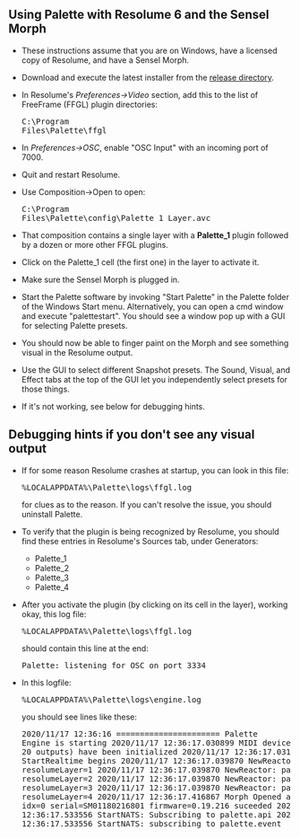 ## Using Palette with Resolume 6 and the Sensel Morph

- These instructions assume that you are on Windows, have a licensed copy of Resolume, and have a Sensel Morph.

- Download and execute the latest installer from the
<a href=https://github.com/vizicist/palette/tree/main/release>release directory</a>.

- In Resolume's <i>Preferences->Video</i> section, add this to the list of FreeFrame (FFGL) plugin directories: <pre>C:\Program Files\Palette\ffgl</pre>

- In <i>Preferences->OSC</i>, enable "OSC Input" with an incoming port of 7000.

- Quit and restart Resolume.

- Use Composition->Open to open: <pre>C:\Program Files\Palette\config\Palette_1_Layer.avc</pre>

- That composition contains a single layer with a <b>Palette_1</b> plugin followed by a dozen or more other FFGL plugins.

- Click on the Palette_1 cell (the first one) in the layer to activate it.

- Make sure the Sensel Morph is plugged in.

- Start the Palette software by invoking
"Start Palette" in the Palette folder of the Windows Start menu.
Alternatively, you can open a cmd window and execute "palettestart".  You should see a window pop up with a GUI for selecting Palette presets.

- You should now be able to finger paint on the Morph and see something visual in the Resolume output.

- Use the GUI to select different Snapshot presets.  The Sound, Visual, and Effect tabs at the top of the GUI let you independently select presets for those things.

- If it's not working, see below for debugging hints.
## Debugging hints if you don't see any visual output

- If for some reason Resolume crashes at startup,
you can look in this file: <pre>%LOCALAPPDATA%\Palette\logs\ffgl.log</pre>
for clues as to the reason.  If you can't resolve the issue, you should uninstall Palette.

- To verify that the plugin is being recognized by Resolume,
you should find these entries in Resolume's Sources tab, under Generators:

  - Palette_1
  - Palette_2
  - Palette_3
  - Palette_4

- After you activate the plugin (by clicking on its cell in the layer),
working okay, this log file: <pre>%LOCALAPPDATA%\Palette\logs\ffgl.log</pre>
should contain this line at the end: <pre>Palette: listening for OSC on port 3334</pre>

- In this logfile: <pre>%LOCALAPPDATA%\Palette\logs\engine.log</pre>
you should see lines like these: <pre>2020/11/17 12:36:16 ====================== Palette Engine is starting
2020/11/17 12:36:17.030899 MIDI devices (18 inputs, 20 outputs) have been initialized
2020/11/17 12:36:17.031868 StartRealtime begins
2020/11/17 12:36:17.039870 NewReactor: pad=A resolumeLayer=1
2020/11/17 12:36:17.039870 NewReactor: pad=B resolumeLayer=2
2020/11/17 12:36:17.039870 NewReactor: pad=C resolumeLayer=3
2020/11/17 12:36:17.039870 NewReactor: pad=D resolumeLayer=4
2020/11/17 12:36:17.416867 Morph Opened and Started: idx=0 serial=SM01180216801 firmware=0.19.216 suceeded
2020/11/17 12:36:17.533556 StartNATS: Subscribing to palette.api
2020/11/17 12:36:17.533556 StartNATS: subscribing to palette.event
</pre>

